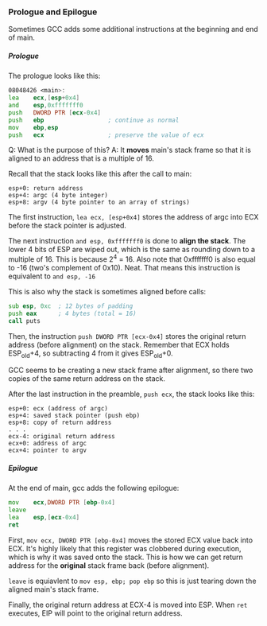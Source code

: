### Prologue and Epilogue

Sometimes GCC adds some additional instructions at the beginning and end of main.

##### Prologue

The prologue looks like this:
```asm
08048426 <main>:
lea    ecx,[esp+0x4]
and    esp,0xfffffff0
push   DWORD PTR [ecx-0x4]
push   ebp                  ; continue as normal
mov    ebp,esp
push   ecx                  ; preserve the value of ecx
```

Q: What is the purpose of this?
A: It **moves** main's stack frame so that it is aligned to an address that is a multiple of 16.

Recall that the stack looks like this after the call to main:
```
esp+0: return address
esp+4: argc (4 byte integer)
esp+8: argv (4 byte pointer to an array of strings)
```

The first instruction, `lea ecx, [esp+0x4]` stores the address of argc into ECX before the stack pointer is adjusted.

The next instruction `and esp, 0xfffffff0` is done to **align the stack**. 
The lower 4 bits of ESP are wiped out, which is the same as rounding down to a multiple of 16. 
This is because 2<sup>4</sup> = 16.
Also note that 0xfffffff0 is also equal to -16 (two's complement of 0x10). Neat.
That means this instruction is equivalent to `and esp, -16`

This is also why the stack is sometimes aligned before calls:

```asm
sub esp, 0xc  ; 12 bytes of padding
push eax      ; 4 bytes (total = 16)
call puts
```

Then, the instruction `push DWORD PTR [ecx-0x4]` stores the original return address (before alignment) on the stack. 
Remember that ECX holds ESP<sub>old</sub>+4, so subtracting 4 from it gives ESP<sub>old</sub>+0. 

GCC seems to be creating a new stack frame after alignment, so there two copies of the same return address on the stack.

After the last instruction in the preamble, `push ecx`, the stack looks like this:
```
esp+0: ecx (address of argc)
esp+4: saved stack pointer (push ebp)
esp+8: copy of return address
. . .
ecx-4: original return address
ecx+0: address of argc
ecx+4: pointer to argv
```

##### Epilogue 
At the end of main, gcc adds the following epilogue:
```asm
mov    ecx,DWORD PTR [ebp-0x4]
leave  
lea    esp,[ecx-0x4]
ret    
```

First, `mov ecx, DWORD PTR [ebp-0x4]` moves the stored ECX value back into ECX. 
It's highly likely that this register was clobbered during execution, which is why it was saved onto the stack.
This is how we can get return address for the **original** stack frame back (before alignment). 

`leave` is equiavlent to `mov esp, ebp; pop ebp` so this is just tearing down the aligned main's stack frame. 

Finally, the original return address at ECX-4 is moved into ESP.
When `ret` executes, EIP will point to the original return address.
